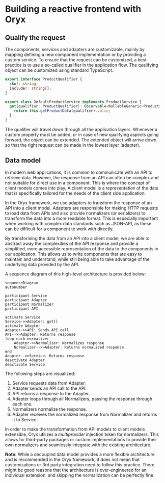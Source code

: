 # Building a reactive frontend with Oryx

## Qualify the request

The components, services and adapters are customizable, mainly by mapping defining a new component implementation or by providing a custom service. To ensure that the request can be customized, a best practice is to use a so-called qualifier in the application flow. The qualifying object can be customized using standard TypeScript.

```ts
export interface ProductQualifier {
  sku?: string;
  include?: string[];
}

export class DefaultProductService implements ProductService {
  get(qualifier: ProductQualifier): Observable<NullableGeneric<Product>> {
    return this.getProductData(qualifier).value;
  }
}
```

The qualifier will travel down through all the application layers. Whenever a custom property must be added, or in case of new qualifying aspects going forward, the object can be extended. The extended object will arrive down, so that the right request can be made in the lowest layer (adapter).

## Data model

In modern web applications, it is common to communicate with an API to retrieve data. However, the response from an API can often be complex and not suitable for direct use in a component. This is where the concept of client models comes into play. A client model is a representation of the data that is specifically tailored for the needs of the client side application.

In the Oryx framework, we use adapters to transform the response of an API into a client model. Adapters are responsible for making HTTP requests to load data from APIs and also provide normalizers (or serializers) to transform the data into a more readable format. This is especially important when working with complex data standards such as JSON-API, as these can be difficult for a component to work with directly.

By transforming the data from an API into a client model, we are able to abstract away the complexities of the API response and provide a simplified, more accessible representation of the data to the components in our application. This allows us to write components that are easy to maintain and understand, while still being able to take advantage of the underlying data provided by the API.

A sequence diagram of this high-level architecture is provided below:

```mermaid
sequenceDiagram
autonumber

participant Service
participant Adapter
participant Normalizer
participant API

activate Service
Service->>Adapter: get()
activate Adapter
Adapter->>API: Sends API call
API-->>Adapter: Returns response
loop each normalizer
    Adapter->>Normalizer: Normalizes response
    Normalizer-->>Adapter: Returns normalized response
end
Adapter-->>Service: Returns response
deactivate Adapter
deactivate Service

```

The following steps are visualized:

1. Service requests data from Adapter.
2. Adapter sends an API call to the API.
3. API returns a response to the Adapter.
4. Adapter loops through all Normalizers, passing the response through each one.
5. Normalizers normalize the response.
6. Adapter receives the normalized response from Normalizer and returns it to Service.

In order to make the transformation from API models to client models extensible, Oryx utilizes a _multiprovider_ injection token for normalizers. This allows for third-party packages or custom implementations to provide their own normalizers and seamlessly integrate with the existing architecture.

**Note:** While a decoupled data model provides a more flexible architecture and is recommended in the Oryx framework, it does not mean that customizations or 3rd party integration need to follow this practice. There might be good reasons that the architecture is over-engineered for an individual extension, and skipping the normalization can be perfectly fine.
